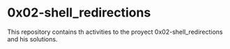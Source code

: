# 0x02-shell_redirections

This repository contains th activities to the proyect 0x02-shell_redirections and his solutions.